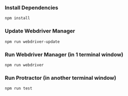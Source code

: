 ### Install Dependencies

```
npm install
```

### Update Webdriver Manager

```
npm run webdriver-update
```

### Run Webdriver Manager (in 1 terminal window)

```
npm run webdriver
```


### Run Protractor (in another terminal window)

```
npm run test
```
